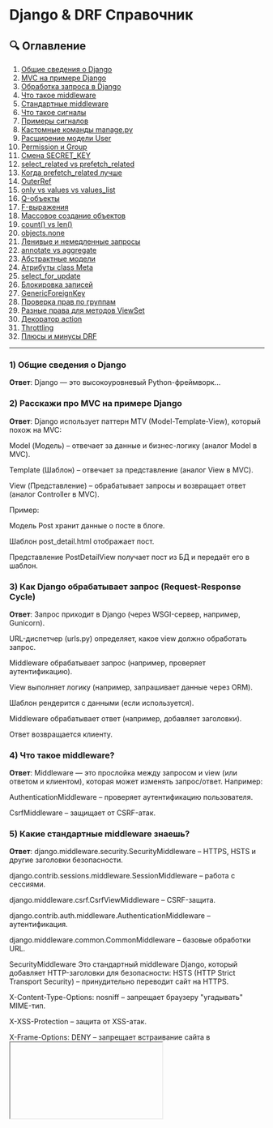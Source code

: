 # Django & DRF Справочник

## 🔍 Оглавление
1. [Общие сведения о Django](#1-общие-сведения-о-django)
2. [MVC на примере Django](#2-mvc-на-примере-django)
3. [Обработка запроса в Django](#3-обработка-запроса-в-django)
4. [Что такое middleware](#4-что-такое-middleware)
5. [Стандартные middleware](#5-стандартные-middleware)
6. [Что такое сигналы](#6-что-такое-сигналы)
7. [Примеры сигналов](#7-примеры-сигналов)
8. [Кастомные команды manage.py](#8-кастомные-команды-managepy)
9. [Расширение модели User](#9-расширение-модели-user)
10. [Permission и Group](#10-permission-и-group)
11. [Смена SECRET_KEY](#11-смена-secret_key)
12. [select_related vs prefetch_related](#12-select_related-vs-prefetch_related)
13. [Когда prefetch_related лучше](#13-когда-prefetch_related-лучше)
14. [OuterRef](#14-outerref)
15. [only vs values vs values_list](#15-only-vs-values-vs-values_list)
16. [Q-объекты](#16-q-объекты)
17. [F-выражения](#17-f-выражения)
18. [Массовое создание объектов](#18-массовое-создание-объектов)
19. [count() vs len()](#19-count-vs-len)
20. [objects.none](#20-objectsnone)
21. [Ленивые и немедленные запросы](#21-ленивые-и-немедленные-запросы)
22. [annotate vs aggregate](#22-annotate-vs-aggregate)
23. [Абстрактные модели](#23-абстрактные-модели)
24. [Атрибуты class Meta](#24-атрибуты-class-meta)
25. [select_for_update](#25-select_for_update)
26. [Блокировка записей](#26-блокировка-записей)
27. [GenericForeignKey](#27-genericforeignkey)
28. [Проверка прав по группам](#28-проверка-прав-по-группам)
29. [Разные права для методов ViewSet](#29-разные-права-для-методов-viewset)
30. [Декоратор action](#30-декоратор-action)
31. [Throttling](#31-throttling)
32. [Плюсы и минусы DRF](#32-плюсы-и-минусы-drf)

---

### 1) Общие сведения о Django
**Ответ**: Django — это высокоуровневый Python-фреймворк...


### 2) Расскажи про MVC на примере Django
**Ответ**: Django использует паттерн MTV (Model-Template-View), который похож на MVC:

Model (Модель) – отвечает за данные и бизнес-логику (аналог Model в MVC).

Template (Шаблон) – отвечает за представление (аналог View в MVC).

View (Представление) – обрабатывает запросы и возвращает ответ (аналог Controller в MVC).

Пример:

Модель Post хранит данные о посте в блоге.

Шаблон post_detail.html отображает пост.

Представление PostDetailView получает пост из БД и передаёт его в шаблон.

### 3) Как Django обрабатывает запрос (Request-Response Cycle)
**Ответ**: Запрос приходит в Django (через WSGI-сервер, например, Gunicorn).

URL-диспетчер (urls.py) определяет, какое view должно обработать запрос.

Middleware обрабатывает запрос (например, проверяет аутентификацию).

View выполняет логику (например, запрашивает данные через ORM).

Шаблон рендерится с данными (если используется).

Middleware обрабатывает ответ (например, добавляет заголовки).

Ответ возвращается клиенту.

### 4) Что такое middleware?
**Ответ**: Middleware — это прослойка между запросом и view (или ответом и клиентом), которая может изменять запрос/ответ. Например:

AuthenticationMiddleware – проверяет аутентификацию пользователя.

CsrfMiddleware – защищает от CSRF-атак.

### 5) Какие стандартные middleware знаешь?
**Ответ**: django.middleware.security.SecurityMiddleware – HTTPS, HSTS и другие заголовки безопасности.

django.contrib.sessions.middleware.SessionMiddleware – работа с сессиями.

django.middleware.csrf.CsrfViewMiddleware – CSRF-защита.

django.contrib.auth.middleware.AuthenticationMiddleware – аутентификация.

django.middleware.common.CommonMiddleware – базовые обработки URL.

SecurityMiddleware
Это стандартный middleware Django, который добавляет HTTP-заголовки для безопасности:
HSTS (HTTP Strict Transport Security) – принудительно переводит сайт на HTTPS.

X-Content-Type-Options: nosniff – запрещает браузеру "угадывать" MIME-тип.

X-XSS-Protection – защита от XSS-атак.

X-Frame-Options: DENY – запрещает встраивание сайта в <iframe>.

### 6) Что такое сигналы?
**Ответ**: Сигналы — это механизм для выполнения кода при определённых событиях (например, сохранение модели или запрос к БД).

### 7) Какие сигналы знаешь?
**Ответ**: pre_save, post_save – до/после сохранения модели.

pre_delete, post_delete – до/после удаления.

request_started, request_finished – начало/конец запроса.

m2m_changed – изменение ManyToMany-поля.

Пример:

python
from django.db.models.signals import post_save
from django.dispatch import receiver

@receiver(post_save, sender=User)
def user_created(sender, instance, created, **kwargs):
    if created:
        print("Новый пользователь создан!")
### 8) Как написать кастомную команду для manage.py?
**Ответ**: Создать файл management/commands/mycommand.py в приложении.

Унаследоваться от BaseCommand:

python
from django.core.management.base import BaseCommand

class Command(BaseCommand):
    help = "Описание команды"

    def handle(self, *args, **options):
        self.stdout.write("Hello, Django!")
Вызвать: python manage.py mycommand.

### 9) Как расширить модель User, не ломая встроенную аутентификацию?
**Ответ**: OneToOne-связь:

python
from django.contrib.auth.models import User

class Profile(models.Model):
    user = models.OneToOneField(User, on_delete=models.CASCADE)
    bio = models.TextField()
Proxy-модель (если нужно только добавить методы).

Абстрактный User (если нужна полная замена):

python
AUTH_USER_MODEL = "myapp.CustomUser"  # в settings.py
### 10) Что такое Permission и Group в Django?
**Ответ**:
Permission – права доступа (например, can_publish_post).

Group – группа пользователей с общими правами (например, "Редакторы").

Пример:

python
from django.contrib.auth.models import Group, Permission

editors = Group.objects.create(name="Редакторы")
permission = Permission.objects.get(codename="publish_post")
editors.permissions.add(permission)
### 11) Что будет если поменять SECRET_KEY?
**Ответ**:
Сессии пользователей станут недействительными.

CSRF-токены перестанут работать.

Пароли, зашифрованные с его использованием (если использовался для хеширования), могут стать нечитаемыми.

### 12) В чём отличие select_related и prefetch_related?
**Ответ**:
select_related – JOIN в SQL для ForeignKey и OneToOne.

prefetch_related – отдельный запрос для ManyToMany и reverse ForeignKey.

Пример:

python
# 1 запрос с JOIN
Author.objects.select_related('profile').get(id=1)

# 2 запроса: авторы + их книги
Author.objects.prefetch_related('books').all()
### 13) Когда prefetch_related будет лучше для связи один ко многим, чем select_related?
**Ответ**:
Если у родителя много детей (например, у Автора 1000 Книг), prefetch_related может быть эффективнее, чтобы избежать огромного JOIN.

### 14) Что такое OuterRef?
**Ответ**:
OuterRef используется в подзапросах (например, в annotate).

Пример:

python
from django.db.models import OuterRef, Subquery

newest = Comment.objects.filter(post=OuterRef('pk')).order_by('-created_at')
Post.objects.annotate(newest_comment_text=Subquery(newest.values('text')[:1]))
### 15) Какая разница между only, values и values_list?
**Ответ**:
only('field') – загружает только указанные поля, но остальные доступны (ленивая загрузка).

values('field') – возвращает QuerySet словарей.

values_list('field', flat=True) – возвращает QuerySet кортежей (или значений, если flat=True).

### 16) Что такое Q-объекты?
**Ответ**:
Позволяют строить сложные запросы с OR, AND и NOT.

Пример:

python
from django.db.models import Q

Post.objects.filter(Q(title__startswith="Django") | Q(title__startswith="Python"))
### 17) Что такое F-выражения?
**Ответ**:
Позволяют ссылаться на значение поля в запросе.

Пример (увеличить счётчик):

python
from django.db.models import F

Product.objects.update(price=F('price') * 1.1)
### 18) Как создать 100 тысяч объектов в базе?
**Ответ**:
Через bulk_create:

python
objs = [MyModel(name=f"Object {i}") for i in range(100000)]
MyModel.objects.bulk_create(objs, batch_size=1000)  # Пакетами по 1000

Плюсы:

Уменьшает нагрузку на БД.

Работает в 10-100 раз быстрее, чем цикл с save().

Ограничения:

Не вызывает save() и сигналы (post_save и т.д.).

Не работает с auto_now_add (если не указать batch_size).

### 19) Почему надо использовать objects.count() вместо len(objects)?
**Ответ**:
count() делает SELECT COUNT(*) – быстро.

len() загружает все объекты в память – медленно.

### 20) Что делает objects.none?
**Ответ**:
Возвращает пустой QuerySet (полезно для начального значения в методах).

### 21) В каких случаях Django выполняет запросы немедленно, в каких лениво?
**Ответ**:
Лениво:

filter(), all(), exclude() – не выполняют запрос, пока не нужно реальное значение.

Немедленно:

len(), list(), итерация, bool(), count(), exists().

Ленивые (запрос выполняется только при обращении)
python
queryset = Book.objects.all()  # Запрос не выполнен
books = list(queryset)         # Запрос выполнен (SELECT * FROM books)
Немедленные (запрос выполняется сразу)
python
count = Book.objects.count()    # SELECT COUNT(*) FROM books
exists = Book.objects.exists()  # SELECT 1 FROM books LIMIT 1

### 22) В чём разница между annotate и aggregate?
**Ответ**:
annotate() – добавляет вычисляемое поле к каждому объекту.

aggregate() – возвращает общий результат (например, Avg, Sum).

Пример:

python
# Средний рейтинг каждого автора
Author.objects.annotate(avg_rating=Avg('books__rating'))

# Общий средний рейтинг всех книг
Book.objects.aggregate(Avg('rating'))
### 23) Что такое абстрактные модели?
**Ответ**:
Это модели, которые не создают таблицу в БД, но от них можно наследоваться.

Пример:

python
class TimestampModel(models.Model):
    created_at = models.DateTimeField(auto_now_add=True)
    updated_at = models.DateTimeField(auto_now=True)

    class Meta:
        abstract = True

class Post(TimestampModel):
    title = models.CharField(max_length=100)
### 24) Какие атрибуты у class Meta для моделей знаешь?
**Ответ**:
verbose_name – человекочитаемое имя.

ordering – сортировка по умолчанию (['-created_at']).

indexes – индексы ([models.Index(fields=['title'])]).

unique_together – уникальные комбинации полей.

### 25) Зачем нужен select_for_update?
**Ответ**:
Блокирует строки в БД для конкурентного доступа (используется в транзакциях).

Пример:

python
from django.db import transaction

with transaction.atomic():
    product = Product.objects.select_for_update().get(id=1)
    product.stock -= 1
    product.save()
### 26) Что будет если обратимся к записям, заблокированным через select_for_update?
**Ответ**:
Запрос будет ждать, пока блокировка не снимется (если nowait=False) или получит ошибку (если nowait=True).

### 27) Когда пригодится GenericForeignKey?
**Ответ**:
Когда нужно связать модель с разными типами моделей (например, комментарии к Постам и Видео).

### 28) Как реализовать проверку прав по наличию определённой группы у пользователя?
**Ответ**:
Через permission_classes в DRF:

python
from rest_framework.permissions import BasePermission

class IsEditor(BasePermission):
    def has_permission(self, request, view):
        return request.user.groups.filter(name="Редакторы").exists()

class MyView(APIView):
    permission_classes = [IsEditor]
### 29) Как дать разные доступ в рамках одного viewset для разных методов?
**Ответ**:
Через get_permissions:

python
class MyViewSet(ViewSet):
    def get_permissions(self):
        if self.action == 'create':
            return [IsAdminUser()]
        return [IsAuthenticated()]
### 30) Зачем нужен декоратор action?
**Ответ**:
Добавляет кастомные методы во ViewSet (например, @action(detail=True, methods=['post'])).

### 31) Что такое throttling и как его настроить?
**Ответ**:
Throttling – ограничение количества запросов.

Настройка:

python
REST_FRAMEWORK = {
    'DEFAULT_THROTTLE_RATES': {
        'user': '100/hour',
    }
}
### 32) Что нравится или не нравится в DRF?
**Ответ**:
Плюсы:

Быстрое создание API.

Гибкость (сериализаторы, permissions, throttling).

Поддержка REST.

Минусы:

Иногда избыточность (можно сделать проще на FastAPI).

Медленнее, чем чистое ASGI.
